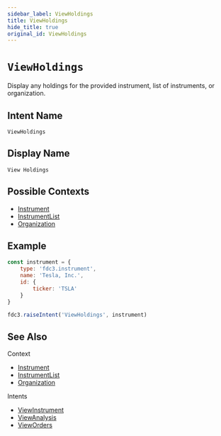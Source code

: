 ```yaml
---
sidebar_label: ViewHoldings
title: ViewHoldings
hide_title: true
original_id: ViewHoldings
---
```

# `ViewHoldings`

Display any holdings for the provided instrument, list of instruments, or organization.

## Intent Name

`ViewHoldings`

## Display Name

`View Holdings`

## Possible Contexts

* [Instrument](../../context/ref/Instrument)
* [InstrumentList](../../context/ref/InstrumentList)
* [Organization](../../context/ref/Organization)

## Example

```js
const instrument = {
    type: 'fdc3.instrument',
    name: 'Tesla, Inc.',
    id: {
        ticker: 'TSLA'
    }
}

fdc3.raiseIntent('ViewHoldings', instrument)
```

## See Also

Context
- [Instrument](../../context/ref/Instrument)
- [InstrumentList](../../context/ref/InstrumentList)
- [Organization](../../context/ref/Organization)

Intents
- [ViewInstrument](ViewInstrument)
- [ViewAnalysis](ViewAnalysis)
- [ViewOrders](ViewOrders)
